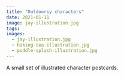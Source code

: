 ```yaml
---
title: "Outdoorsy characters"
date: 2021-01-11
image: jay-illustration.jpg
tags:
images:
  - jay-illustration.jpg
  - hiking-tea-illustration.jpg
  - puddle-splash-illustration.jpg
---
```


A small set of illustrated character postcards.